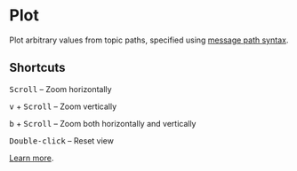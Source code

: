 # Plot

Plot arbitrary values from topic paths, specified using [message path syntax](#help:message-path-syntax).

## Shortcuts

<kbd>Scroll</kbd> – Zoom horizontally

<kbd>v</kbd> + <kbd>Scroll</kbd> – Zoom vertically

<kbd>b</kbd> + <kbd>Scroll</kbd> – Zoom both horizontally and vertically

<kbd>Double-click</kbd> – Reset view

[Learn more](https://foxglove.dev/docs/panels/plot).
